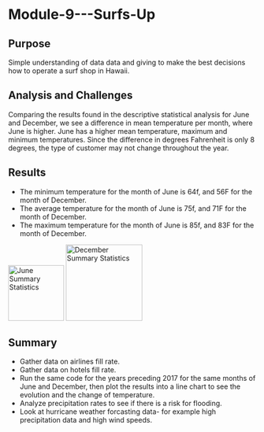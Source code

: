 # Module-9---Surfs-Up


## Purpose

Simple understanding of data data and giving to make the best decisions how to operate a surf shop in Hawaii.

## Analysis and Challenges

Comparing the results found in the descriptive statistical analysis for June and December, we see a difference in mean temperature per month, where June is higher. June has a higher mean temperature, maximum and minimum temperatures. Since the difference in degrees Fahrenheit is only 8 degrees, the type of customer may not change throughout the year.

## Results
- The minimum temperature for the month of June is 64f, and 56F for the month of December. 
- The average temperature for the month of June is 75f, and 71F for the month of December.
- The maximum temperature for the month of June is 85f, and 83F for the month of December.

<img width="113" alt="June Summary Statistics" src="https://user-images.githubusercontent.com/60243906/106535694-e387c880-649a-11eb-87e8-4facd683ecd6.png">

<img width="155" alt="December Summary Statistics" src="https://user-images.githubusercontent.com/60243906/106535696-e4b8f580-649a-11eb-973a-47882d7a6aa7.png">


## Summary
- Gather data on airlines fill rate. 
- Gather data on hotels fill rate. 
- Run the same code for the years preceding 2017 for the same months of June and December, then plot the results into a line chart to see the evolution and the change of temperature.
- Analyze precipitation rates to see if there is a risk for flooding.
- Look at hurricane weather forcasting data- for example high precipitation data and high wind speeds.
